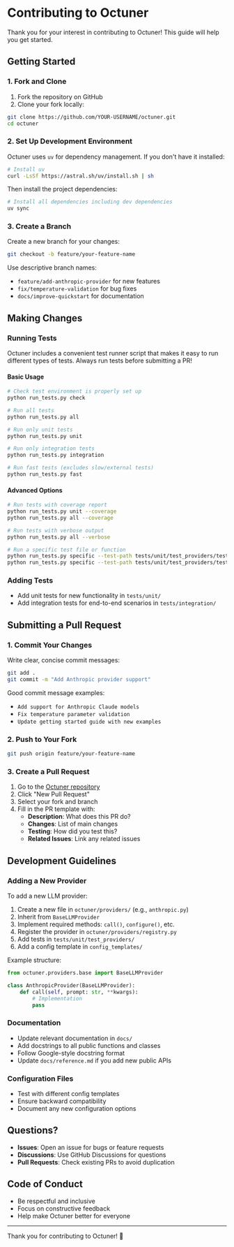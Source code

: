 # Contributing to Octuner

Thank you for your interest in contributing to Octuner! This guide will help you get started.

## Getting Started

### 1. Fork and Clone

1. Fork the repository on GitHub
2. Clone your fork locally:

```bash
git clone https://github.com/YOUR-USERNAME/octuner.git
cd octuner
```

### 2. Set Up Development Environment

Octuner uses `uv` for dependency management. If you don't have it installed:

```bash
# Install uv
curl -LsSf https://astral.sh/uv/install.sh | sh
```

Then install the project dependencies:

```bash
# Install all dependencies including dev dependencies
uv sync
```

### 3. Create a Branch

Create a new branch for your changes:

```bash
git checkout -b feature/your-feature-name
```

Use descriptive branch names:

- `feature/add-anthropic-provider` for new features
- `fix/temperature-validation` for bug fixes
- `docs/improve-quickstart` for documentation

## Making Changes

### Running Tests

Octuner includes a convenient test runner script that makes it easy to run different types of tests. Always run tests before submitting a PR!

#### Basic Usage

```bash
# Check test environment is properly set up
python run_tests.py check

# Run all tests
python run_tests.py all

# Run only unit tests
python run_tests.py unit

# Run only integration tests
python run_tests.py integration

# Run fast tests (excludes slow/external tests)
python run_tests.py fast
```

#### Advanced Options

```bash
# Run tests with coverage report
python run_tests.py unit --coverage
python run_tests.py all --coverage

# Run tests with verbose output
python run_tests.py all --verbose

# Run a specific test file or function
python run_tests.py specific --test-path tests/unit/test_providers/test_openai.py
python run_tests.py specific --test-path tests/unit/test_providers/test_openai.py::TestOpenAIProvider::test_call
```

### Adding Tests

- Add unit tests for new functionality in `tests/unit/`
- Add integration tests for end-to-end scenarios in `tests/integration/`

## Submitting a Pull Request

### 1. Commit Your Changes

Write clear, concise commit messages:

```bash
git add .
git commit -m "Add Anthropic provider support"
```

Good commit message examples:
- `Add support for Anthropic Claude models`
- `Fix temperature parameter validation`
- `Update getting started guide with new examples`

### 2. Push to Your Fork

```bash
git push origin feature/your-feature-name
```

### 3. Create a Pull Request

1. Go to the [Octuner repository](https://github.com/joaoplay/octuner)
2. Click "New Pull Request"
3. Select your fork and branch
4. Fill in the PR template with:
   - **Description**: What does this PR do?
   - **Changes**: List of main changes
   - **Testing**: How did you test this?
   - **Related Issues**: Link any related issues

## Development Guidelines

### Adding a New Provider

To add a new LLM provider:

1. Create a new file in `octuner/providers/` (e.g., `anthropic.py`)
2. Inherit from `BaseLLMProvider`
3. Implement required methods: `call()`, `configure()`, etc.
4. Register the provider in `octuner/providers/registry.py`
5. Add tests in `tests/unit/test_providers/`
6. Add a config template in `config_templates/`

Example structure:

```python
from octuner.providers.base import BaseLLMProvider

class AnthropicProvider(BaseLLMProvider):
    def call(self, prompt: str, **kwargs):
        # Implementation
        pass
```

### Documentation

- Update relevant documentation in `docs/`
- Add docstrings to all public functions and classes
- Follow Google-style docstring format
- Update `docs/reference.md` if you add new public APIs

### Configuration Files

- Test with different config templates
- Ensure backward compatibility
- Document any new configuration options

## Questions?

- **Issues**: Open an issue for bugs or feature requests
- **Discussions**: Use GitHub Discussions for questions
- **Pull Requests**: Check existing PRs to avoid duplication

## Code of Conduct

- Be respectful and inclusive
- Focus on constructive feedback
- Help make Octuner better for everyone

---

Thank you for contributing to Octuner! 🎉

